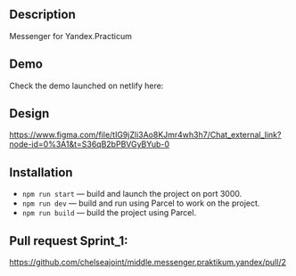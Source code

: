 ## Description
Messenger for Yandex.Practicum

## Demo
Check the demo launched on netlify here:

## Design
https://www.figma.com/file/tIG9jZli3Ao8KJmr4wh3h7/Chat_external_link?node-id=0%3A1&t=S36qB2bPBVGyBYub-0

## Installation
- `npm run start` — build and launch the project on port 3000.
- `npm run dev` — build and run using Parcel to work on the project.
- `npm run build` — build the project using Parcel.

## Pull request Sprint_1:
https://github.com/chelseajoint/middle.messenger.praktikum.yandex/pull/2
